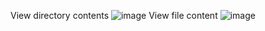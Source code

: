 View directory contents
![image](https://github.com/alexandrov666/simple_aspx_file_viewer/assets/145111222/a8bda156-030e-4120-b5dd-91f670409cc1)
View file content
![image](https://github.com/alexandrov666/simple_aspx_file_viewer/assets/145111222/ad4daa6d-f2a5-4e99-9894-1e5c14b37684)
